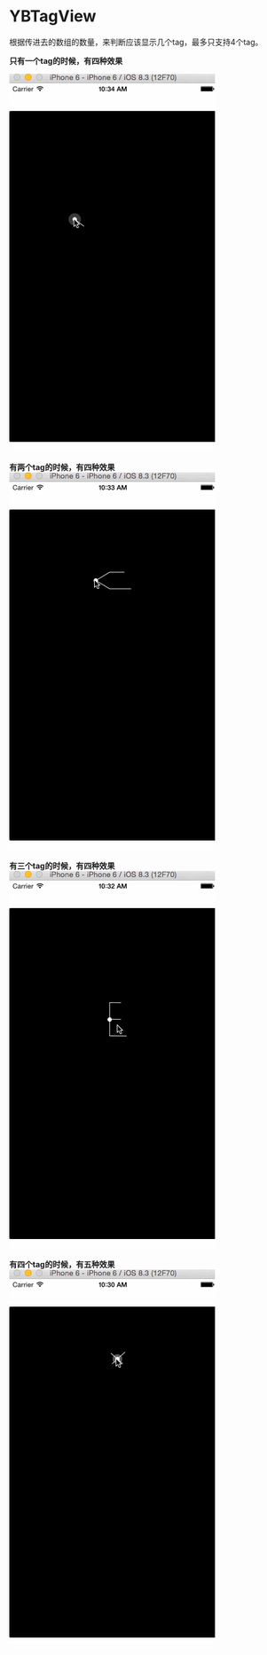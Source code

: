# YBTagView

根据传进去的数组的数量，来判断应该显示几个tag，最多只支持4个tag。

  **只有一个tag的时候，有四种效果**

![截图](https://raw.githubusercontent.com/wangyingbo/YBTagView/master/ScreenShot/gif.gif)



  **有两个tag的时候，有四种效果**
![截图](https://raw.githubusercontent.com/wangyingbo/YBTagView/master/ScreenShot/gif2.gif)



  **有三个tag的时候，有四种效果**
![截图](https://raw.githubusercontent.com/wangyingbo/YBTagView/master/ScreenShot/gif3.gif)



  **有四个tag的时候，有五种效果**
![截图](https://raw.githubusercontent.com/wangyingbo/YBTagView/master/ScreenShot/gif4.gif)

